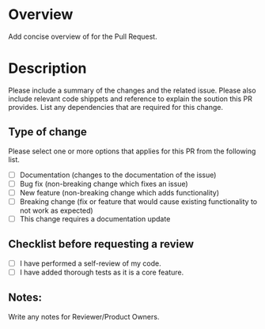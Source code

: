 # Overview

Add concise overview of for the Pull Request.

# Description

Please include a summary of the changes and the related issue. Please also include relevant code shippets
and reference to explain the soution this PR provides. List any dependencies that are required for this change.

## Type of change

Please select one or more options that applies for this PR from the following list.

- [ ] Documentation (changes to the documentation of the issue)
- [ ] Bug fix (non-breaking change which fixes an issue)
- [ ] New feature (non-breaking change which adds functionality)
- [ ] Breaking change (fix or feature that would cause existing functionality to not work as expected)
- [ ] This change requires a documentation update

## Checklist before requesting a review

- [ ] I have performed a self-review of my code.
- [ ] I have added thorough tests as it is a core feature.

## Notes:

Write any notes for Reviewer/Product Owners.

